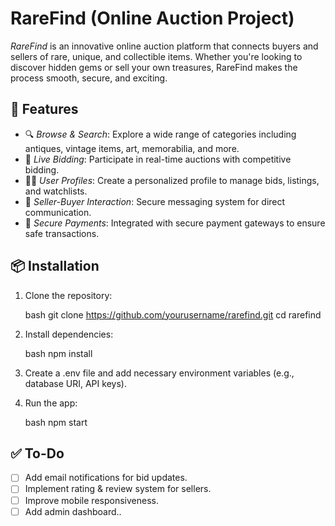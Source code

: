 # RareFind (Online Auction Project)
*RareFind* is an innovative online auction platform that connects buyers and sellers of rare, unique, and collectible items. Whether you're looking to discover hidden gems or sell your own treasures, RareFind makes the process smooth, secure, and exciting.

## 🚀 Features

- 🔍 *Browse & Search*: Explore a wide range of categories including antiques, vintage items, art, memorabilia, and more.  
- 🛒 *Live Bidding*: Participate in real-time auctions with competitive bidding.  
- 🧑‍💼 *User Profiles*: Create a personalized profile to manage bids, listings, and watchlists.  
- 💬 *Seller-Buyer Interaction*: Secure messaging system for direct communication.  
- 🔐 *Secure Payments*: Integrated with secure payment gateways to ensure safe transactions.

## 📦 Installation

1. Clone the repository:

    bash
    git clone https://github.com/yourusername/rarefind.git
    cd rarefind
    

2. Install dependencies:

    bash
    npm install
    

3. Create a .env file and add necessary environment variables (e.g., database URI, API keys).

4. Run the app:

    bash
    npm start
    

## ✅ To-Do

- [ ] Add email notifications for bid updates.
- [ ] Implement rating & review system for sellers.  
- [ ] Improve mobile responsiveness.  
- [ ] Add admin dashboard..
